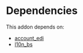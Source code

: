 # Dependencies

This addon depends on:

- [account_edi](https://github.com/bringout/oca-ocb-accounting/tree/b11fb50e2ed11eec1e305a0df730b49554c01199/odoo-bringout-oca-ocb-account_edi)
- [l10n_bs](https://github.com/bringout/odoo-bringout-l10n_bs/tree/724553e051e5c0e7598aba0c40875b5a2dfae564)
